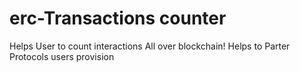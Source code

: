 # erc-Transactions counter
Helps User to count interactions All over blockchain!
Helps to Parter Protocols users provision 
